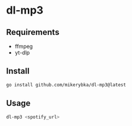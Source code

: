 # dl-mp3

## Requirements
- ffmpeg
- yt-dlp

## Install
```bash
go install github.com/mikerybka/dl-mp3@latest
```

## Usage
```bash
dl-mp3 <spotify_url>
```
